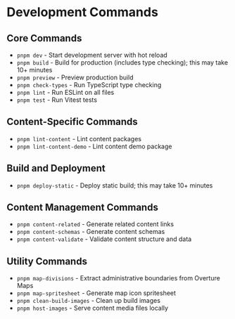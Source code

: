 # Development Commands

## Core Commands

- `pnpm dev` - Start development server with hot reload
- `pnpm build` - Build for production (includes type checking); this may take 10+ minutes
- `pnpm preview` - Preview production build
- `pnpm check-types` - Run TypeScript type checking
- `pnpm lint` - Run ESLint on all files
- `pnpm test` - Run Vitest tests

## Content-Specific Commands

- `pnpm lint-content` - Lint content packages
- `pnpm lint-content-demo` - Lint content demo package

## Build and Deployment

- `pnpm deploy-static` - Deploy static build; this may take 10+ minutes

## Content Management Commands

- `pnpm content-related` - Generate related content links
- `pnpm content-schemas` - Generate content schemas
- `pnpm content-validate` - Validate content structure and data

## Utility Commands

- `pnpm map-divisions` - Extract administrative boundaries from Overture Maps
- `pnpm map-spritesheet` - Generate map icon spritesheet
- `pnpm clean-build-images` - Clean up build images
- `pnpm host-images` - Serve content media files locally

